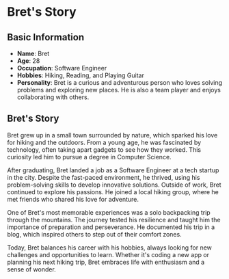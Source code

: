 # Bret's Story

## Basic Information

- **Name**: Bret
- **Age**: 28
- **Occupation**: Software Engineer
- **Hobbies**: Hiking, Reading, and Playing Guitar
- **Personality**: Bret is a curious and adventurous person who loves solving problems and exploring new places. He is also a team player and enjoys collaborating with others.

## Bret's Story

Bret grew up in a small town surrounded by nature, which sparked his love for hiking and the outdoors. From a young age, he was fascinated by technology, often taking apart gadgets to see how they worked. This curiosity led him to pursue a degree in Computer Science.

After graduating, Bret landed a job as a Software Engineer at a tech startup in the city. Despite the fast-paced environment, he thrived, using his problem-solving skills to develop innovative solutions. Outside of work, Bret continued to explore his passions. He joined a local hiking group, where he met friends who shared his love for adventure.

One of Bret's most memorable experiences was a solo backpacking trip through the mountains. The journey tested his resilience and taught him the importance of preparation and perseverance. He documented his trip in a blog, which inspired others to step out of their comfort zones.

Today, Bret balances his career with his hobbies, always looking for new challenges and opportunities to learn. Whether it's coding a new app or planning his next hiking trip, Bret embraces life with enthusiasm and a sense of wonder.